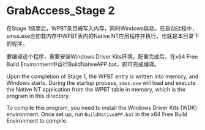 # GrabAccess_Stage 2

在Stage 1结束后，WPBT条目被写入内存，同时Windows启动。在启动过程中，smss.exe会加载内存中WPBT表内的Native NT应用程序并执行，也就是本目录下的程序。

要编译这个程序，需要安装Windows Driver Kits环境，配置完成后，在x64 Free Build Environment中运行BuildNativeAPP.bat，即可完成编译。



Upon the completion of Stage 1, the WPBT entry is written into memory, and Windows starts. During the startup process, `smss.exe` will load and execute the Native NT application from the WPBT table in memory, which is the program in this directory.

To compile this program, you need to install the Windows Driver Kits (WDK) environment. Once set up, run `BuildNativeAPP.bat` in the x64 Free Build Environment to compile.

